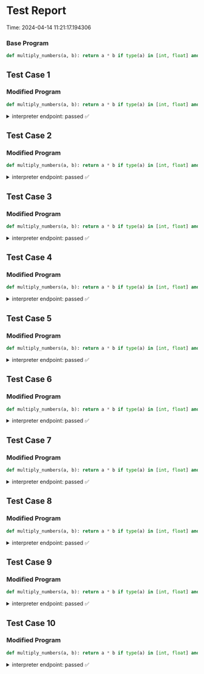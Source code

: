 # Test Report

Time: 2024-04-14 11:21:17.194306

### Base Program

```py
def multiply_numbers(a, b): return a * b if type(a) in [int, float] and type(b) in [int, float] else 'Invalid input'
```

## Test Case 1

### Modified Program

```py
def multiply_numbers(a, b): return a * b if type(a) in [int, float] and type(b) in [int, float] else 'Invalid input'
```

<details>
<summary>interpreter endpoint: passed ✅</summary>

Request Body: 
```json
{
    "language": "py",
    "program_model": "{\"importStatements\": [], \"fncs\": {\"multiply_numbers\": {\"name\": \"multiply_numbers\", \"rettype\": \"*\", \"initloc\": 1, \"endloc\": 0, \"params\": [{\"val0\": \"a\", \"val1\": \"*\", \"valueArray\": [\"a\", \"*\"], \"valueList\": [\"a\", \"*\"]}, {\"val0\": \"b\", \"val1\": \"*\", \"valueArray\": [\"b\", \"*\"], \"valueList\": [\"b\", \"*\"]}], \"locexprs\": {\"1\": []}, \"loctrans\": {\"1\": {}}, \"locdescs\": {\"1\": \"around the beginning of function 'multiply_numbers'\"}, \"types\": {}}}}",
    "function": "multiply_numbers",
    "inputs": "[]",
    "args": "[27, 6]"
}
```

Message: 
```
Success
```

Actual Output: 
```json
{
    "entries": [
        {
            "functionName": "multiply_numbers",
            "location": 1,
            "mem": {
                "a": 27,
                "b": 6
            },
            "isChecked": false
        }
    ]
}
```

</details>

## Test Case 2

### Modified Program

```py
def multiply_numbers(a, b): return a * b if type(a) in [int, float] and type(b) in [int, float] else 'Invalid input'
```

<details>
<summary>interpreter endpoint: passed ✅</summary>

Request Body: 
```json
{
    "language": "py",
    "program_model": "{\"importStatements\": [], \"fncs\": {\"multiply_numbers\": {\"name\": \"multiply_numbers\", \"rettype\": \"*\", \"initloc\": 1, \"endloc\": 0, \"params\": [{\"val0\": \"a\", \"val1\": \"*\", \"valueArray\": [\"a\", \"*\"], \"valueList\": [\"a\", \"*\"]}, {\"val0\": \"b\", \"val1\": \"*\", \"valueArray\": [\"b\", \"*\"], \"valueList\": [\"b\", \"*\"]}], \"locexprs\": {\"1\": []}, \"loctrans\": {\"1\": {}}, \"locdescs\": {\"1\": \"around the beginning of function 'multiply_numbers'\"}, \"types\": {}}}}",
    "function": "multiply_numbers",
    "inputs": "[]",
    "args": "[65, 49]"
}
```

Message: 
```
Success
```

Actual Output: 
```json
{
    "entries": [
        {
            "functionName": "multiply_numbers",
            "location": 1,
            "mem": {
                "a": 65,
                "b": 49
            },
            "isChecked": false
        }
    ]
}
```

</details>

## Test Case 3

### Modified Program

```py
def multiply_numbers(a, b): return a * b if type(a) in [int, float] and type(b) in [int, float] else 'Invalid input'
```

<details>
<summary>interpreter endpoint: passed ✅</summary>

Request Body: 
```json
{
    "language": "py",
    "program_model": "{\"importStatements\": [], \"fncs\": {\"multiply_numbers\": {\"name\": \"multiply_numbers\", \"rettype\": \"*\", \"initloc\": 1, \"endloc\": 0, \"params\": [{\"val0\": \"a\", \"val1\": \"*\", \"valueArray\": [\"a\", \"*\"], \"valueList\": [\"a\", \"*\"]}, {\"val0\": \"b\", \"val1\": \"*\", \"valueArray\": [\"b\", \"*\"], \"valueList\": [\"b\", \"*\"]}], \"locexprs\": {\"1\": []}, \"loctrans\": {\"1\": {}}, \"locdescs\": {\"1\": \"around the beginning of function 'multiply_numbers'\"}, \"types\": {}}}}",
    "function": "multiply_numbers",
    "inputs": "[]",
    "args": "[13, 85]"
}
```

Message: 
```
Success
```

Actual Output: 
```json
{
    "entries": [
        {
            "functionName": "multiply_numbers",
            "location": 1,
            "mem": {
                "a": 13,
                "b": 85
            },
            "isChecked": false
        }
    ]
}
```

</details>

## Test Case 4

### Modified Program

```py
def multiply_numbers(a, b): return a * b if type(a) in [int, float] and type(b) in [int, float] else 'Invalid input'
```

<details>
<summary>interpreter endpoint: passed ✅</summary>

Request Body: 
```json
{
    "language": "py",
    "program_model": "{\"importStatements\": [], \"fncs\": {\"multiply_numbers\": {\"name\": \"multiply_numbers\", \"rettype\": \"*\", \"initloc\": 1, \"endloc\": 0, \"params\": [{\"val0\": \"a\", \"val1\": \"*\", \"valueArray\": [\"a\", \"*\"], \"valueList\": [\"a\", \"*\"]}, {\"val0\": \"b\", \"val1\": \"*\", \"valueArray\": [\"b\", \"*\"], \"valueList\": [\"b\", \"*\"]}], \"locexprs\": {\"1\": []}, \"loctrans\": {\"1\": {}}, \"locdescs\": {\"1\": \"around the beginning of function 'multiply_numbers'\"}, \"types\": {}}}}",
    "function": "multiply_numbers",
    "inputs": "[]",
    "args": "[71, 64]"
}
```

Message: 
```
Success
```

Actual Output: 
```json
{
    "entries": [
        {
            "functionName": "multiply_numbers",
            "location": 1,
            "mem": {
                "a": 71,
                "b": 64
            },
            "isChecked": false
        }
    ]
}
```

</details>

## Test Case 5

### Modified Program

```py
def multiply_numbers(a, b): return a * b if type(a) in [int, float] and type(b) in [int, float] else 'Invalid input'
```

<details>
<summary>interpreter endpoint: passed ✅</summary>

Request Body: 
```json
{
    "language": "py",
    "program_model": "{\"importStatements\": [], \"fncs\": {\"multiply_numbers\": {\"name\": \"multiply_numbers\", \"rettype\": \"*\", \"initloc\": 1, \"endloc\": 0, \"params\": [{\"val0\": \"a\", \"val1\": \"*\", \"valueArray\": [\"a\", \"*\"], \"valueList\": [\"a\", \"*\"]}, {\"val0\": \"b\", \"val1\": \"*\", \"valueArray\": [\"b\", \"*\"], \"valueList\": [\"b\", \"*\"]}], \"locexprs\": {\"1\": []}, \"loctrans\": {\"1\": {}}, \"locdescs\": {\"1\": \"around the beginning of function 'multiply_numbers'\"}, \"types\": {}}}}",
    "function": "multiply_numbers",
    "inputs": "[]",
    "args": "[47, 59]"
}
```

Message: 
```
Success
```

Actual Output: 
```json
{
    "entries": [
        {
            "functionName": "multiply_numbers",
            "location": 1,
            "mem": {
                "a": 47,
                "b": 59
            },
            "isChecked": false
        }
    ]
}
```

</details>

## Test Case 6

### Modified Program

```py
def multiply_numbers(a, b): return a * b if type(a) in [int, float] and type(b) in [int, float] else 'Invalid input'
```

<details>
<summary>interpreter endpoint: passed ✅</summary>

Request Body: 
```json
{
    "language": "py",
    "program_model": "{\"importStatements\": [], \"fncs\": {\"multiply_numbers\": {\"name\": \"multiply_numbers\", \"rettype\": \"*\", \"initloc\": 1, \"endloc\": 0, \"params\": [{\"val0\": \"a\", \"val1\": \"*\", \"valueArray\": [\"a\", \"*\"], \"valueList\": [\"a\", \"*\"]}, {\"val0\": \"b\", \"val1\": \"*\", \"valueArray\": [\"b\", \"*\"], \"valueList\": [\"b\", \"*\"]}], \"locexprs\": {\"1\": []}, \"loctrans\": {\"1\": {}}, \"locdescs\": {\"1\": \"around the beginning of function 'multiply_numbers'\"}, \"types\": {}}}}",
    "function": "multiply_numbers",
    "inputs": "[]",
    "args": "[36, 22]"
}
```

Message: 
```
Success
```

Actual Output: 
```json
{
    "entries": [
        {
            "functionName": "multiply_numbers",
            "location": 1,
            "mem": {
                "a": 36,
                "b": 22
            },
            "isChecked": false
        }
    ]
}
```

</details>

## Test Case 7

### Modified Program

```py
def multiply_numbers(a, b): return a * b if type(a) in [int, float] and type(b) in [int, float] else 'Invalid input'
```

<details>
<summary>interpreter endpoint: passed ✅</summary>

Request Body: 
```json
{
    "language": "py",
    "program_model": "{\"importStatements\": [], \"fncs\": {\"multiply_numbers\": {\"name\": \"multiply_numbers\", \"rettype\": \"*\", \"initloc\": 1, \"endloc\": 0, \"params\": [{\"val0\": \"a\", \"val1\": \"*\", \"valueArray\": [\"a\", \"*\"], \"valueList\": [\"a\", \"*\"]}, {\"val0\": \"b\", \"val1\": \"*\", \"valueArray\": [\"b\", \"*\"], \"valueList\": [\"b\", \"*\"]}], \"locexprs\": {\"1\": []}, \"loctrans\": {\"1\": {}}, \"locdescs\": {\"1\": \"around the beginning of function 'multiply_numbers'\"}, \"types\": {}}}}",
    "function": "multiply_numbers",
    "inputs": "[]",
    "args": "[77, 82]"
}
```

Message: 
```
Success
```

Actual Output: 
```json
{
    "entries": [
        {
            "functionName": "multiply_numbers",
            "location": 1,
            "mem": {
                "a": 77,
                "b": 82
            },
            "isChecked": false
        }
    ]
}
```

</details>

## Test Case 8

### Modified Program

```py
def multiply_numbers(a, b): return a * b if type(a) in [int, float] and type(b) in [int, float] else 'Invalid input'
```

<details>
<summary>interpreter endpoint: passed ✅</summary>

Request Body: 
```json
{
    "language": "py",
    "program_model": "{\"importStatements\": [], \"fncs\": {\"multiply_numbers\": {\"name\": \"multiply_numbers\", \"rettype\": \"*\", \"initloc\": 1, \"endloc\": 0, \"params\": [{\"val0\": \"a\", \"val1\": \"*\", \"valueArray\": [\"a\", \"*\"], \"valueList\": [\"a\", \"*\"]}, {\"val0\": \"b\", \"val1\": \"*\", \"valueArray\": [\"b\", \"*\"], \"valueList\": [\"b\", \"*\"]}], \"locexprs\": {\"1\": []}, \"loctrans\": {\"1\": {}}, \"locdescs\": {\"1\": \"around the beginning of function 'multiply_numbers'\"}, \"types\": {}}}}",
    "function": "multiply_numbers",
    "inputs": "[]",
    "args": "[63, 29]"
}
```

Message: 
```
Success
```

Actual Output: 
```json
{
    "entries": [
        {
            "functionName": "multiply_numbers",
            "location": 1,
            "mem": {
                "a": 63,
                "b": 29
            },
            "isChecked": false
        }
    ]
}
```

</details>

## Test Case 9

### Modified Program

```py
def multiply_numbers(a, b): return a * b if type(a) in [int, float] and type(b) in [int, float] else 'Invalid input'
```

<details>
<summary>interpreter endpoint: passed ✅</summary>

Request Body: 
```json
{
    "language": "py",
    "program_model": "{\"importStatements\": [], \"fncs\": {\"multiply_numbers\": {\"name\": \"multiply_numbers\", \"rettype\": \"*\", \"initloc\": 1, \"endloc\": 0, \"params\": [{\"val0\": \"a\", \"val1\": \"*\", \"valueArray\": [\"a\", \"*\"], \"valueList\": [\"a\", \"*\"]}, {\"val0\": \"b\", \"val1\": \"*\", \"valueArray\": [\"b\", \"*\"], \"valueList\": [\"b\", \"*\"]}], \"locexprs\": {\"1\": []}, \"loctrans\": {\"1\": {}}, \"locdescs\": {\"1\": \"around the beginning of function 'multiply_numbers'\"}, \"types\": {}}}}",
    "function": "multiply_numbers",
    "inputs": "[]",
    "args": "[25, 44]"
}
```

Message: 
```
Success
```

Actual Output: 
```json
{
    "entries": [
        {
            "functionName": "multiply_numbers",
            "location": 1,
            "mem": {
                "a": 25,
                "b": 44
            },
            "isChecked": false
        }
    ]
}
```

</details>

## Test Case 10

### Modified Program

```py
def multiply_numbers(a, b): return a * b if type(a) in [int, float] and type(b) in [int, float] else 'Invalid input'
```

<details>
<summary>interpreter endpoint: passed ✅</summary>

Request Body: 
```json
{
    "language": "py",
    "program_model": "{\"importStatements\": [], \"fncs\": {\"multiply_numbers\": {\"name\": \"multiply_numbers\", \"rettype\": \"*\", \"initloc\": 1, \"endloc\": 0, \"params\": [{\"val0\": \"a\", \"val1\": \"*\", \"valueArray\": [\"a\", \"*\"], \"valueList\": [\"a\", \"*\"]}, {\"val0\": \"b\", \"val1\": \"*\", \"valueArray\": [\"b\", \"*\"], \"valueList\": [\"b\", \"*\"]}], \"locexprs\": {\"1\": []}, \"loctrans\": {\"1\": {}}, \"locdescs\": {\"1\": \"around the beginning of function 'multiply_numbers'\"}, \"types\": {}}}}",
    "function": "multiply_numbers",
    "inputs": "[]",
    "args": "[12, 38]"
}
```

Message: 
```
Success
```

Actual Output: 
```json
{
    "entries": [
        {
            "functionName": "multiply_numbers",
            "location": 1,
            "mem": {
                "a": 12,
                "b": 38
            },
            "isChecked": false
        }
    ]
}
```

</details>

